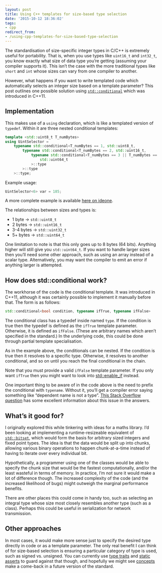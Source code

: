 ```yaml
---
layout: post
title: Using C++ templates for size-based type selection
date: '2015-10-12 18:36:02'
tags:
- cpp
redirect_from:
- /using-cpp-templates-for-size-based-type-selection
---
```


The standardisation of size-specific integer types in C/C++ is extremely useful for portability. That is, when you use types like `uint16_t` and `int32_t`, you know exactly what size of data type you’re getting (assuming your compiler supports it). This isn’t the case with the more traditional types like `short` and `int` whose sizes can vary from one compiler to another.

However, what happens if you want to write templated code which automatically selects an integer size based on a template parameter? This post outlines one possible solution using [`std::conditional`](https://en.cppreference.com/w/cpp/types/conditional) which was introduced in C++11.

## Implementation

This makes use of a `using` declaration, which is like a templated version of `typedef`. Within it are three nested conditional templates:

```cpp
template <std::uint8_t T_numBytes>
using UintSelector =
    typename std::conditional<T_numBytes == 1, std::uint8_t,
        typename std::conditional<T_numBytes == 2, std::uint16_t,
            typename std::conditional<T_numBytes == 3 || T_numBytes == 4, std::uint32_t,
                std::uint64_t
            >::type
        >::type
    >::type;
```

Example usage:

```cpp
UintSelector<6> var = 185;
```

A more complete example is available [here on ideone](http://ideone.com/UAK86I).

The relationships between sizes and types is:

- 1 byte &rarr; `std::uint8_t`
- 2 bytes &rarr; `std::uint16_t`
- 3-4 bytes &rarr; `std::uint32_t`
- 5+ bytes &rarr; `std::uint64_t`

One limitation to note is that this only goes up to 8 bytes (64 bits). Anything higher will still give you `std::uint64_t`. If you want to handle larger sizes then you’ll need some other approach, such as using an array instead of a scalar type. Alternatively, you may want the compiler to emit an error if anything larger is attempted.

## How does std::conditional work?

The workhorse of the code is the conditional template. It was introduced in C++11, although it was certainly possible to implement it manually before that. The form is as follows:

```cpp
std::conditional<bool condition, typename ifTrue, typename ifFalse>
```

The conditional class has a typedef inside named `type`. If the condition is true then the typedef is defined as the `ifTrue` template parameter. Otherwise, it is defined as `ifFalse`. (These are arbitrary names which aren’t specified in the standard.) In the underlying code, this could be done through partial template specialisation.

As in the example above, the conditionals can be nested. If the condition is true then it resolves to a specific type. Otherwise, it resolves to another conditional, and so on until you reach the final conditional in the chain.

Note that you must provide a valid `ifFalse` template parameter. If you only want `ifTrue` then you might want to look into [std::enable\_if](http://en.cppreference.com/w/cpp/types/enable_if) instead.

One important thing to be aware of in the code above is the need to prefix the conditional with `typename`. Without it, you’ll get a compiler error saying something like “dependent name is not a type”. [This Stack Overflow question](http://stackoverflow.com/questions/610245/where-and-why-do-i-have-to-put-the-template-and-typename-keywords) has some excellent information about this issue in the answers.

## What’s it good for?

I originally explored this while tinkering with ideas for a maths library. I’d been looking at implementing a runtime-resizeable equivalent of [`std::bitset`](https://en.cppreference.com/w/cpp/utility/bitset), which would form the basis for arbitrary sized integers and fixed point types. The idea is that the data would be split up into chunks, allowing various binary operations to happen chunk-at-a-time instead of having to iterate over every individual bit.

Hypothetically, a programmer using one of the classes would be able to specify the chunk size that would be the fastest computationally, and/or the least wasteful in terms of memory. In practice, I’m not sure it would make a lot of difference though. The increased complexity of the code (and the increased likelihood of bugs) might outweigh the marginal performance benefits.

There are other places this could come in handy too, such as selecting an integral type whose size most closely resembles another type (such as a class). Perhaps this could be useful in serialization for network transmission.

## Other approaches

In most cases, it would make more sense just to specify the desired type directly in code or as a template parameter. The only real benefit I can think of for size-based selection is ensuring a particular category of type is used, such as signed vs. unsigned. You can currently use [type traits](http://en.cppreference.com/w/cpp/header/type_traits) and [static asserts](http://en.cppreference.com/w/cpp/language/static_assert) to guard against that though, and hopefully we might see [concepts](https://en.wikipedia.org/wiki/Concepts_(C%2B%2B)) make a come-back in a future version of the standard.
